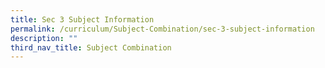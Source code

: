 ```yaml
---
title: Sec 3 Subject Information
permalink: /curriculum/Subject-Combination/sec-3-subject-information
description: ""
third_nav_title: Subject Combination
---
```

